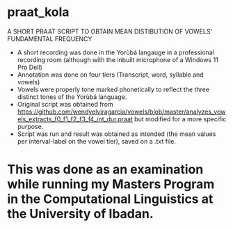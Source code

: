 # praat_kola
A SHORT PRAAT SCRIPT TO OBTAIN MEAN DISTIBUTION OF VOWELS' FUNDAMENTAL FREQUENCY

- A short recording was done in the Yorùbá langauge in a professional recording room (although with the inbuilt microphone of a Windows 11 Pro Dell)
- Annotation was done on four tiers (Transcript, word, syllable and vowels)
- Vowels were properly tone marked phonetically to reflect the three distinct tones of the Yorùbá language.
- Original script was obtained from https://github.com/wendyelviragarcia/vowels/blob/master/analyzes_vowels_extracts_f0_f1_f2_f3_f4_int_dur.praat but modified for a more specific purpose.
- Script was run and result was obtained as intended (the mean values per interval-label on the vowel tier), saved on a .txt file.

# This was done as an examination while running my Masters Program in the Computational Linguistics at the University of Ibadan.
